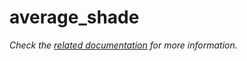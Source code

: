 # average_shade

_Check the [related documentation](../../docs/services/average-shade.md) for more information._
